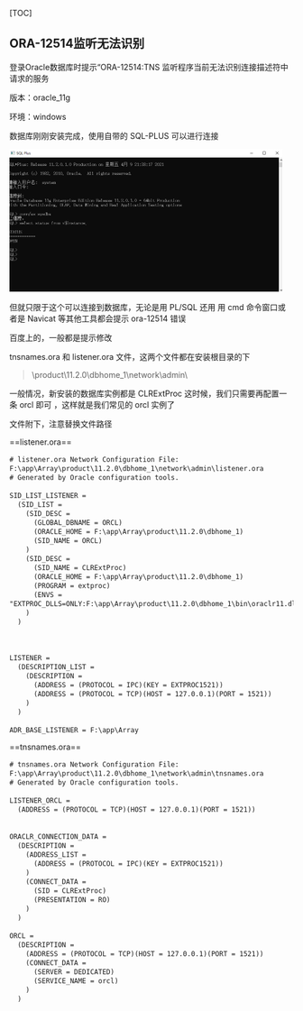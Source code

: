 [TOC]

## ORA-12514监听无法识别

登录Oracle数据库时提示“ORA-12514:TNS 监听程序当前无法识别连接描述符中请求的服务

版本：oracle_11g

环境：windows

数据库刚刚安装完成，使用自带的 SQL-PLUS 可以进行连接

<img src="../images/image-20210409223830618.png" alt="image-20210409223830618" style="zoom:50%;" />

但就只限于这个可以连接到数据库，无论是用 PL/SQL 还用 用 cmd 命令窗口或者是 Navicat 等其他工具都会提示 ora-12514 错误

百度上的，一般都是提示修改

tnsnames.ora    和    listener.ora  文件，这两个文件都在安装根目录的下

> \product\11.2.0\dbhome_1\network\admin\

一般情况，新安装的数据库实例都是  CLRExtProc 这时候，我们只需要再配置一条 orcl 即可 ，这样就是我们常见的 orcl 实例了

文件附下，注意替换文件路径

==listener.ora==

```ora
# listener.ora Network Configuration File: F:\app\Array\product\11.2.0\dbhome_1\network\admin\listener.ora
# Generated by Oracle configuration tools.

SID_LIST_LISTENER =
  (SID_LIST =
    (SID_DESC =
      (GLOBAL_DBNAME = ORCL)
      (ORACLE_HOME = F:\app\Array\product\11.2.0\dbhome_1)
      (SID_NAME = ORCL)
    )
    (SID_DESC =
      (SID_NAME = CLRExtProc)
      (ORACLE_HOME = F:\app\Array\product\11.2.0\dbhome_1)
      (PROGRAM = extproc)
      (ENVS = "EXTPROC_DLLS=ONLY:F:\app\Array\product\11.2.0\dbhome_1\bin\oraclr11.dll")
    )
  )



LISTENER =
  (DESCRIPTION_LIST =
    (DESCRIPTION =
      (ADDRESS = (PROTOCOL = IPC)(KEY = EXTPROC1521))
      (ADDRESS = (PROTOCOL = TCP)(HOST = 127.0.0.1)(PORT = 1521))
    )
  )

ADR_BASE_LISTENER = F:\app\Array
```

==tnsnames.ora==

```ora
# tnsnames.ora Network Configuration File: F:\app\Array\product\11.2.0\dbhome_1\network\admin\tnsnames.ora
# Generated by Oracle configuration tools.

LISTENER_ORCL =
  (ADDRESS = (PROTOCOL = TCP)(HOST = 127.0.0.1)(PORT = 1521))


ORACLR_CONNECTION_DATA =
  (DESCRIPTION =
    (ADDRESS_LIST =
      (ADDRESS = (PROTOCOL = IPC)(KEY = EXTPROC1521))
    )
    (CONNECT_DATA =
      (SID = CLRExtProc)
      (PRESENTATION = RO)
    )
  )

ORCL =
  (DESCRIPTION =
    (ADDRESS = (PROTOCOL = TCP)(HOST = 127.0.0.1)(PORT = 1521))
    (CONNECT_DATA =
      (SERVER = DEDICATED)
      (SERVICE_NAME = orcl)
    )
  )
```

